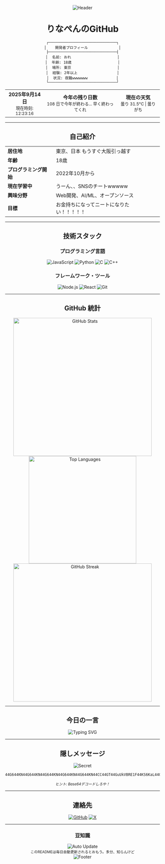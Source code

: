 <div align="center">
  <img src="https://capsule-render.vercel.app/api?type=waving&color=gradient&customColorList=6,11,20&height=200&section=header&text=Rinapen&fontSize=50&fontAlign=50&fontAlignY=40&desc=Developer%20Profile&descAlign=50&descAlignY=55" alt="Header" />
</div>

<div align="center">

# りなぺんのGitHub

    ┌───────────────────────────────┐
    │    開発者プロフィール              │
    ├───────────────────────────────┤
    │  名前: おれ                     │
    │  年齢: 18歳                     │
    │  場所: 東京                     │
    │  経験: 2年以上                  │
    │  状況: 夜職wwwwwww             │
    └───────────────────────────────┘

<table>
  <tr>
    <td align="center">
      <strong>2025年9月14日</strong><br/>
      <sub>現在時刻: 12:23:16</sub>
    </td>
    <td align="center">
      <strong>今年の残り日数</strong><br/>
      <sub>108 日で今年が終わる... 早く終わってくれ</sub>
    </td>
    <td align="center">
      <strong>現在の天気</strong><br/>
      <sub>曇り 31.5°C | 曇りがち</sub>
    </td>
  </tr>
</table>

---

## 自己紹介

<table>
  <tr>
    <td><strong>居住地</strong></td>
    <td>東京、日本 もうすぐ大阪引っ越す</td>
  </tr>
  <tr>
    <td><strong>年齢</strong></td>
    <td>18歳</td>
  </tr>
  <tr>
    <td><strong>プログラミング開始</strong></td>
    <td>2022年10月から</td>
  </tr>
  <tr>
    <td><strong>現在学習中</strong></td>
    <td>うーん、、SNSのチートwwwww</td>
  </tr>
  <tr>
    <td><strong>興味分野</strong></td>
    <td>Web開発、AI/ML、オープンソース</td>
  </tr>
  <tr>
    <td><strong>目標</strong></td>
    <td>お金持ちになってニートになりたい！！！！！</td>
  </tr>
</table>

---

## 技術スタック

<div align="center">

### プログラミング言語
![JavaScript](https://img.shields.io/badge/JavaScript-F7DF1E?style=for-the-badge&logo=javascript&logoColor=black)
![Python](https://img.shields.io/badge/Python-3776AB?style=for-the-badge&logo=python&logoColor=white)
![C](https://img.shields.io/badge/C-00599C?style=for-the-badge&logo=c&logoColor=white)
![C++](https://img.shields.io/badge/C++-00599C?style=for-the-badge&logo=c%2B%2B&logoColor=white)

### フレームワーク・ツール
![Node.js](https://img.shields.io/badge/Node.js-43853D?style=for-the-badge&logo=node.js&logoColor=white)
![React](https://img.shields.io/badge/React-20232A?style=for-the-badge&logo=react&logoColor=61DAFB)
![Git](https://img.shields.io/badge/Git-F05032?style=for-the-badge&logo=git&logoColor=white)

</div>

---

## GitHub 統計

<div align="center">
  <img src="https://github-readme-stats.vercel.app/api?username=rinapen&show_icons=true&theme=tokyonight&hide_border=true&include_all_commits=true&count_private=true" alt="GitHub Stats" width="450"/>
  <img src="https://github-readme-stats.vercel.app/api/top-langs/?username=rinapen&layout=compact&theme=tokyonight&hide_border=true" alt="Top Languages" width="350"/>
</div>

<div align="center">
  <img src="https://github-readme-streak-stats.herokuapp.com/?user=rinapen&theme=tokyonight&hide_border=true" alt="GitHub Streak" width="450"/>
</div>

---

## 今日の一言

<div align="center">
  <img src="https://readme-typing-svg.demolab.com?font=Fira+Code&size=20&duration=3000&pause=1000&color=61DAFB&center=true&vCenter=true&width=500&lines=%E4%BB%8A%E6%97%A5%E3%82%82%E4%B8%80%E6%97%A5%E7%84%A1%E9%A7%84%E3%81%A0%E3%81%A3%E3%81%9F..." alt="Typing SVG" />
</div>

---

## 隠しメッセージ

<div align="center">
  <img src="https://img.shields.io/badge/Secret-Message-blue?style=for-the-badge" alt="Secret" />
</div>

```text
44G644KN44G644KN44G644KN44G644KN44G644KN44CC44GT44GuUkVBRE1F44KS6KaL44Gm44GP44KM44Gf44Gu44GLLi4u44GK5YmN44KC6ay844Gr44Gq44KJ44Gq44GE44GLPw==
```

<div align="center">
  <sub><em>ヒント: Base64デコードしろや！</em></sub>
</div>

---

## 連絡先

<div align="center">

[![GitHub](https://img.shields.io/badge/GitHub-100000?style=for-the-badge&logo=github&logoColor=white)](https://github.com/rinapen)
[![X](https://img.shields.io/badge/X-000000?style=for-the-badge&logo=x&logoColor=white)](https://x.com/arca_rina)

</div>

---

### 豆知識
<div align="center">
  <img src="https://img.shields.io/badge/README-自動更新-blue?style=for-the-badge" alt="Auto Update" />
  <br/>
  <sub>このREADMEは毎日自動更新されるとおもう。多分、知らんけど</sub>
</div>

<div align="center">
  <img src="https://capsule-render.vercel.app/api?type=waving&color=gradient&customColorList=6,11,20&height=100&section=footer" alt="Footer" />
</div>

</div>
